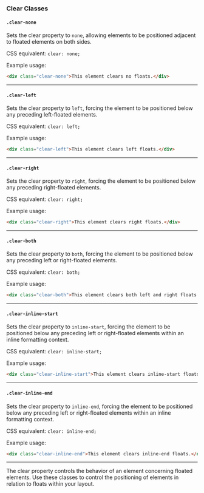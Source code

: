 

### Clear Classes

#### `.clear-none`

Sets the clear property to `none`, allowing elements to be positioned adjacent to floated elements on both sides.

CSS equivalent: `clear: none;`

Example usage:
```html
<div class="clear-none">This element clears no floats.</div>
```

---

#### `.clear-left`

Sets the clear property to `left`, forcing the element to be positioned below any preceding left-floated elements.

CSS equivalent: `clear: left;`

Example usage:
```html
<div class="clear-left">This element clears left floats.</div>
```

---

#### `.clear-right`

Sets the clear property to `right`, forcing the element to be positioned below any preceding right-floated elements.

CSS equivalent: `clear: right;`

Example usage:
```html
<div class="clear-right">This element clears right floats.</div>
```

---

#### `.clear-both`

Sets the clear property to `both`, forcing the element to be positioned below any preceding left or right-floated elements.

CSS equivalent: `clear: both;`

Example usage:
```html
<div class="clear-both">This element clears both left and right floats.</div>
```

---

#### `.clear-inline-start`

Sets the clear property to `inline-start`, forcing the element to be positioned below any preceding left or right-floated elements within an inline formatting context.

CSS equivalent: `clear: inline-start;`

Example usage:
```html
<div class="clear-inline-start">This element clears inline-start floats.</div>
```

---

#### `.clear-inline-end`

Sets the clear property to `inline-end`, forcing the element to be positioned below any preceding left or right-floated elements within an inline formatting context.

CSS equivalent: `clear: inline-end;`

Example usage:
```html
<div class="clear-inline-end">This element clears inline-end floats.</div>
```

---

The clear property controls the behavior of an element concerning floated elements. Use these classes to control the positioning of elements in relation to floats within your layout.
